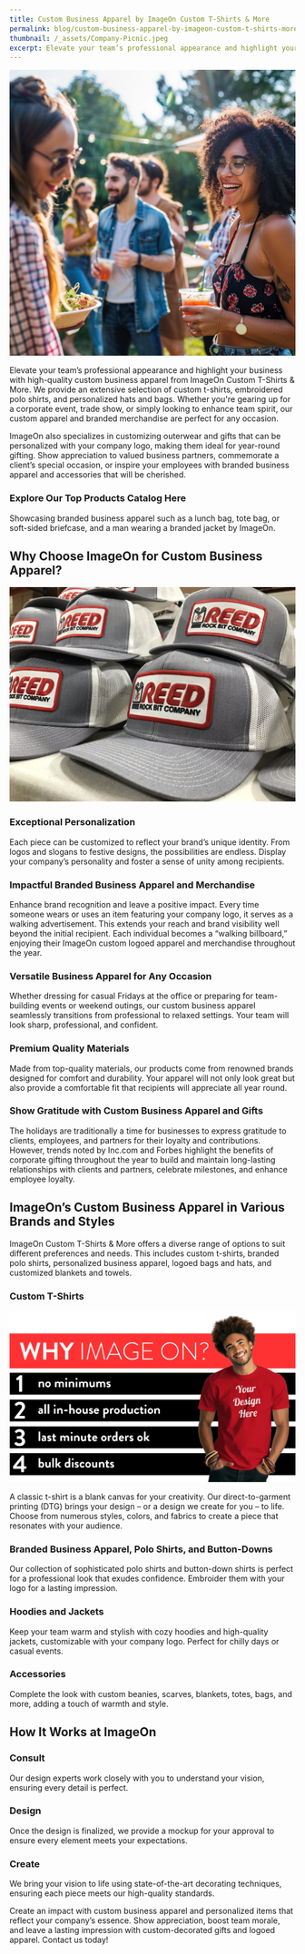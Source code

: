 ```yaml
---
title: Custom Business Apparel by ImageOn Custom T-Shirts & More
permalink: blog/custom-business-apparel-by-imageon-custom-t-shirts-more
thumbnail: /_assets/Company-Picnic.jpeg
excerpt: Elevate your team’s professional appearance and highlight your business with high-quality custom business apparel from ImageOn Custom T-Shirts & More. We provide an extensive selection of custom t-shirts, embroidered polo shirts, and personalized hats and bags. Whether you're gearing up for a corporate event, trade show, or simply looking to enhance team spirit, our custom apparel and branded merchandise are perfect for any occasion.
---
```


<img src="../_assets/Company-Picnic.jpeg" alt="Image On is your local Custom T-shirt printing Store" class="alignright">
<p>Elevate your team’s professional appearance and highlight your business with high-quality custom business apparel from ImageOn Custom T-Shirts &amp; More. We provide an extensive selection of custom t-shirts, embroidered polo shirts, and personalized hats and bags. Whether you're gearing up for a corporate event, trade show, or simply looking to enhance team spirit, our custom apparel and branded merchandise are perfect for any occasion.</p>
<p>ImageOn also specializes in customizing outerwear and gifts that can be personalized with your company logo, making them ideal for year-round gifting. Show appreciation to valued business partners, commemorate a client’s special occasion, or inspire your employees with branded business apparel and accessories that will be cherished.</p>
<h3>Explore Our Top Products Catalog Here</h3>
<p>Showcasing branded business apparel such as a lunch bag, tote bag, or soft-sided briefcase, and a man wearing a branded jacket by ImageOn.</p>
<h2>Why Choose ImageOn for Custom Business Apparel?</h2>
<img src="../_assets/company-hats.webp" alt="Imageon custom trucker hats for any business" class="alignleft">
<h3>Exceptional Personalization</h3>
<p>Each piece can be customized to reflect your brand’s unique identity. From logos and slogans to festive designs, the possibilities are endless. Display your company’s personality and foster a sense of unity among recipients.</p>
<h3>Impactful Branded Business Apparel and Merchandise</h3>
<p>Enhance brand recognition and leave a positive impact. Every time someone wears or uses an item featuring your company logo, it serves as a walking advertisement. This extends your reach and brand visibility well beyond the initial recipient. Each individual becomes a “walking billboard,” enjoying their ImageOn custom logoed apparel and merchandise throughout the year.</p>
<h3>Versatile Business Apparel for Any Occasion</h3>
<p>Whether dressing for casual Fridays at the office or preparing for team-building events or weekend outings, our custom business apparel seamlessly transitions from professional to relaxed settings. Your team will look sharp, professional, and confident.</p>
<h3>Premium Quality Materials</h3>
<p>Made from top-quality materials, our products come from renowned brands designed for comfort and durability. Your apparel will not only look great but also provide a comfortable fit that recipients will appreciate all year round.</p>
<h3>Show Gratitude with Custom Business Apparel and Gifts</h3>
<p>The holidays are traditionally a time for businesses to express gratitude to clients, employees, and partners for their loyalty and contributions. However, trends noted by Inc.com and Forbes highlight the benefits of corporate gifting throughout the year to build and maintain long-lasting relationships with clients and partners, celebrate milestones, and enhance employee loyalty.</p>
<h2>ImageOn’s Custom Business Apparel in Various Brands and Styles</h2>
<p>ImageOn Custom T-Shirts &amp; More offers a diverse range of options to suit different preferences and needs. This includes custom t-shirts, branded polo shirts, personalized business apparel, logoed bags and hats, and customized blankets and towels.</p>
<h3>Custom T-Shirts</h3>
<p><img src="../_assets/why_imageon.webp" alt=""></p>
<p>A classic t-shirt is a blank canvas for your creativity. Our direct-to-garment printing (DTG) brings your design – or a design we create for you – to life. Choose from numerous styles, colors, and fabrics to create a piece that resonates with your audience.</p>
<h3>Branded Business Apparel, Polo Shirts, and Button-Downs</h3>
<p>Our collection of sophisticated polo shirts and button-down shirts is perfect for a professional look that exudes confidence. Embroider them with your logo for a lasting impression.</p>
<h3>Hoodies and Jackets</h3>
<p>Keep your team warm and stylish with cozy hoodies and high-quality jackets, customizable with your company logo. Perfect for chilly days or casual events.</p>
<h3>Accessories</h3>
<p>Complete the look with custom beanies, scarves, blankets, totes, bags, and more, adding a touch of warmth and style.</p>
<h2>How It Works at ImageOn</h2>
<h3>Consult</h3>
<p>Our design experts work closely with you to understand your vision, ensuring every detail is perfect.</p>
<h3>Design</h3>
<p>Once the design is finalized, we provide a mockup for your approval to ensure every element meets your expectations.</p>
<h3>Create</h3>
<p>We bring your vision to life using state-of-the-art decorating techniques, ensuring each piece meets our high-quality standards.</p>
<p>Create an impact with custom business apparel and personalized items that reflect your company’s essence. Show appreciation, boost team morale, and leave a lasting impression with custom-decorated gifts and logoed apparel. Contact us today!</p>